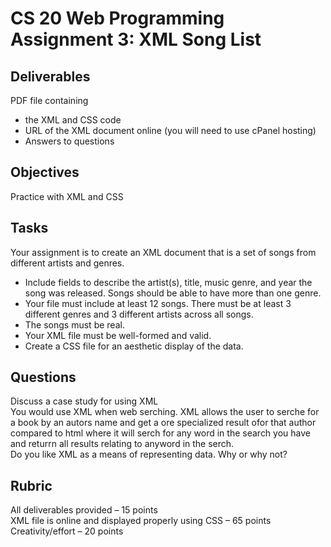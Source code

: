 # CS 20 Web Programming Assignment 3: XML Song List
## Deliverables
PDF file containing
- the XML and CSS code
- URL of the XML document online (you will need to use cPanel hosting)
- Answers to questions
## Objectives
Practice with XML and CSS
## Tasks
Your assignment is to create an XML document that is a set of songs from different artists and 
genres.  
- Include fields to describe the artist(s), title, music genre, and year the song was released. Songs should be able to have more than one genre.
- Your file must include at least 12 songs.  There must be at least 3 different genres and 3 different artists across all songs.  
- The songs must be real.
- Your XML file must be well-formed and valid.
- Create a CSS file for an aesthetic display of the data.
## Questions
Discuss a case study for using XML
<br>
You would use XML when web serching. XML allows the user to serche for a book by an autors name and get a ore specialized result ofor that author compared to html where it will serch for any word in the search you have and returrn all results relating to anyword in the serch.
<br>
Do you like XML as a means of representing data.  Why or why not?
<br>

## Rubric
All deliverables provided – 15 points
<br>
XML file is online and displayed properly using CSS – 65 points
<br>
Creativity/effort – 20 points
